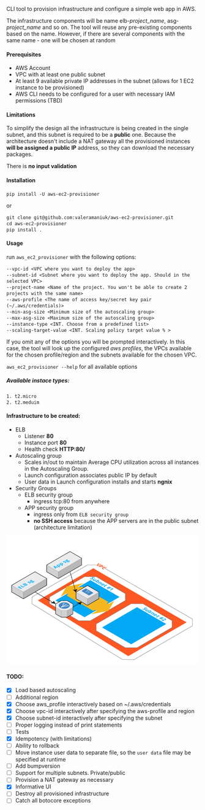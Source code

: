 
CLI tool to provision infrastructure and configure a simple web app in AWS.

The infrastructure components will be name elb-_project_name_, asg-_project_name_ and so on. The tool will reuse any
pre-existing components based on the name. However, if there are several  components with the same name - one will be
 chosen at random

#### Prerequisites
- AWS Account
- VPC with at least one public subnet
- At least 9 available private IP addresses in the subnet (allows for 1 EC2 instance to be provisioned)
- AWS CLI needs to be configured for a user with necessary IAM permissions (TBD)

#### Limitations 
To simplify the design all the infrastructure is being created in the single
subnet, and this subnet is required to be a **public** one. Because the architecture doesn't include a NAT gateway 
all the provisioned instances **will be assigned a public IP** address, so they can download the necessary packages.

There is **no input validation**


#### Installation
    pip install -U aws-ec2-provisioner
or

    git clone git@github.com:valeramaniuk/aws-ec2-provisioner.git
    cd aws-ec2-provisioner
    pip install .

#### Usage

run `aws_ec2_provisioner` with the following options:

    --vpc-id <VPC where you want to deploy the app>
    --subnet-id <Subnet where you want to deploy the app. Should in the selected VPC>
    --project-name <Name of the project. You won't be able to create 2 projects with the same name>
    --aws-profile <The name of access key/secret key pair (~/.aws/credentials)>
    --min-asg-size <Minimum size of the autoscaling group>
    --max-asg-size <Maximum size of the autoscaling group>
    --instance-type <INT. Choose from a predefined list>
    --scaling-target-value <INT. Scaling policy target value % >

If you omit any of the options you will be prompted interactively. In this case, the tool will look up the configured
 _aws profiles_, the VPCs available for the chosen profile/region and the subnets available for the chosen VPC. 

`aws_ec2_provisioner --help` for all available options
##### Available instace types:
    1. t2.micro
    2. t2.meduim

#### Infrastructure to be created:
- ELB
    - Listener **80**
    - Instance port **80**
    - Health check **HTTP:80/**
- Autoscaling group
    - Scales in/out to maintain Average CPU utilization across all instances in the Autoscaling Group.
    - Launch configuration associates public IP by default
    - User data in Launch configuration installs and starts **ngnix**
- Security Groups
    - ELB security group
        - ingress tcp:80 from anywhere
    - APP security group
        - ingress only from `ELB security group`
        - **no SSH access** because the APP servers are in the public subnet (architecture limitation)


![Archirecture](files/architecture.png?raw=true "Archirecture")
    
#### TODO:
- [x] Load based autoscaling
- [ ] Additional region
- [x] Choose aws_profile interactively based on ~/.aws/credentials
- [x] Choose vpc-id interactively after specifying the aws-profile and region
- [x] Choose subnet-id interactively after specifying the subnet
- [ ] Proper logging instead of print statements
- [ ] Tests
- [x] Idempotency (with limitations)
- [ ] Ability to rollback
- [ ] Move instance user data to separate file, so the `user data` file may be specified at runtime
- [ ] Add bumpversion 
- [ ] Support for multiple subnets. Private/public
- [ ] Provision a NAT gateway as necessary
- [x] Informative UI
- [ ] Destroy all provisioned infrastructure
- [ ] Catch all botocore exceptions
